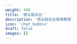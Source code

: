 ```yaml
---
weight: 490
title: '商业版后台'
description: '商业版后台使用教程'
icon: 'chat_bubble'
draft: false
images: []
---
```

<!-- 470 ~ 500 -->
